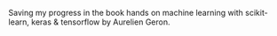 Saving my progress in the book hands on machine learning with scikit-learn, keras & tensorflow by Aurelien Geron.